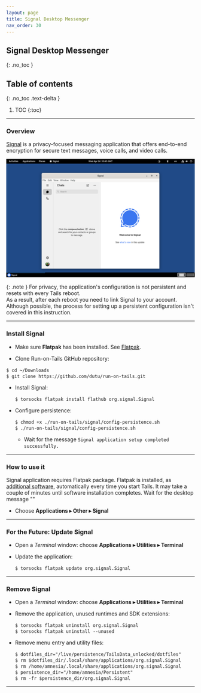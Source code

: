 ```yaml
---
layout: page
title: Signal Desktop Messenger
nav_order: 30
---
```


## Signal Desktop Messenger
{: .no_toc }

## Table of contents
{: .no_toc .text-delta }

1. TOC
{:toc}

---
### Overview

[Signal] is a privacy-focused messaging application that offers end-to-end encryption for secure text messages, voice calls, and video calls.

![signal.png](signal.png)

{: .note }
For privacy, the application's configuration is not persistent and resets with every Tails reboot.<br>
As a result, after each reboot you need to link Signal to your account.<br>
Although possible, the process for setting up a persistent configuration isn't covered in this instruction.


---
### Install Signal

* Make sure **Flatpak** has been installed. See [Flatpak].


* Clone Run-on-Tails GitHub repository:
```shell
$ cd ~/Downloads
$ git clone https://github.com/dutu/run-on-tails.git
```


* Install Signal:
  ```shell
  $ torsocks flatpak install flathub org.signal.Signal
  ```


* Configure persistence:
  ```shell
  $ chmod +x ./run-on-tails/signal/config-persistence.sh 
  $ ./run-on-tails/signal/config-persistence.sh 
  ```
  * Wait for the message `Signal application setup completed successfully.`

---
### How to use it

Signal application requires Flatpak package. Flatpak is installed, as [additional software], automatically every time you start Tails. It may take a couple of minutes until software installation completes. Wait for the desktop message ""

* Choose **Applications ▸ Other ▸ Signal**

---
### For the Future: Update Signal

* Open a _Terminal_ window:  choose **Applications ▸ Utilities ▸ Terminal**


* Update the application:
  ```shell
  $ torsocks flatpak update org.signal.Signal
  ```

---
### Remove Signal

* Open a _Terminal_ window:  choose **Applications ▸ Utilities ▸ Terminal**


* Remove the application, unused runtimes and SDK extensions:
  ```shell
  $ torsocks flatpak uninstall org.signal.Signal
  $ torsocks flatpak uninstall --unused
  ```


* Remove menu entry and utility files:
  ```shell
  $ dotfiles_dir="/live/persistence/TailsData_unlocked/dotfiles"
  $ rm $dotfiles_dir/.local/share/applications/org.signal.Signal
  $ rm /home/amnesia/.local/share/applications/org.signal.Signal
  $ persistence_dir="/home/amnesia/Persistent"
  $ rm -fr $persistence_dir/org.signal.Signal
  ```
  
--- 
[Signal]: https://signal.org/
[Flatpak]: ../flatpak/flatpak.html
[additional software]: https://tails.net/doc/persistent_storage/configure/index.en.html#additional_software